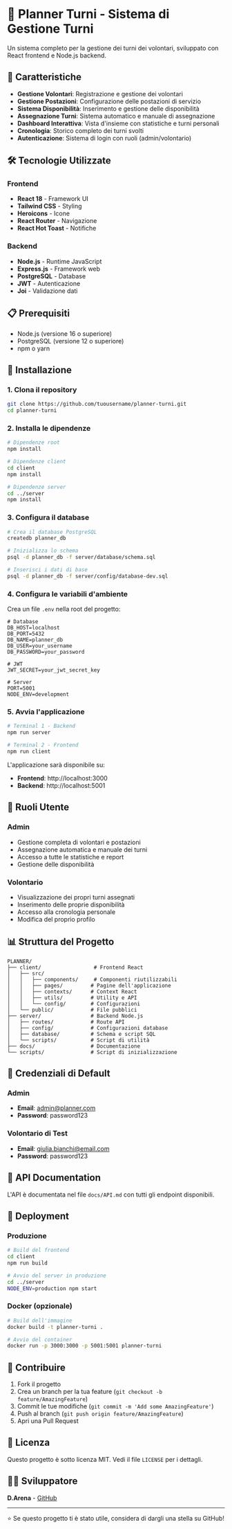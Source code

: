 # 📅 Planner Turni - Sistema di Gestione Turni

Un sistema completo per la gestione dei turni dei volontari, sviluppato con React frontend e Node.js backend.

## 🚀 Caratteristiche

- **Gestione Volontari**: Registrazione e gestione dei volontari
- **Gestione Postazioni**: Configurazione delle postazioni di servizio
- **Sistema Disponibilità**: Inserimento e gestione delle disponibilità
- **Assegnazione Turni**: Sistema automatico e manuale di assegnazione
- **Dashboard Interattiva**: Vista d'insieme con statistiche e turni personali
- **Cronologia**: Storico completo dei turni svolti
- **Autenticazione**: Sistema di login con ruoli (admin/volontario)

## 🛠️ Tecnologie Utilizzate

### Frontend

- **React 18** - Framework UI
- **Tailwind CSS** - Styling
- **Heroicons** - Icone
- **React Router** - Navigazione
- **React Hot Toast** - Notifiche

### Backend

- **Node.js** - Runtime JavaScript
- **Express.js** - Framework web
- **PostgreSQL** - Database
- **JWT** - Autenticazione
- **Joi** - Validazione dati

## 📋 Prerequisiti

- Node.js (versione 16 o superiore)
- PostgreSQL (versione 12 o superiore)
- npm o yarn

## 🔧 Installazione

### 1. Clona il repository

```bash
git clone https://github.com/tuousername/planner-turni.git
cd planner-turni
```

### 2. Installa le dipendenze

```bash
# Dipendenze root
npm install

# Dipendenze client
cd client
npm install

# Dipendenze server
cd ../server
npm install
```

### 3. Configura il database

```bash
# Crea il database PostgreSQL
createdb planner_db

# Inizializza lo schema
psql -d planner_db -f server/database/schema.sql

# Inserisci i dati di base
psql -d planner_db -f server/config/database-dev.sql
```

### 4. Configura le variabili d'ambiente

Crea un file `.env` nella root del progetto:

```env
# Database
DB_HOST=localhost
DB_PORT=5432
DB_NAME=planner_db
DB_USER=your_username
DB_PASSWORD=your_password

# JWT
JWT_SECRET=your_jwt_secret_key

# Server
PORT=5001
NODE_ENV=development
```

### 5. Avvia l'applicazione

```bash
# Terminal 1 - Backend
npm run server

# Terminal 2 - Frontend
npm run client
```

L'applicazione sarà disponibile su:

- **Frontend**: http://localhost:3000
- **Backend**: http://localhost:5001

## 👥 Ruoli Utente

### Admin

- Gestione completa di volontari e postazioni
- Assegnazione automatica e manuale dei turni
- Accesso a tutte le statistiche e report
- Gestione delle disponibilità

### Volontario

- Visualizzazione dei propri turni assegnati
- Inserimento delle proprie disponibilità
- Accesso alla cronologia personale
- Modifica del proprio profilo

## 📊 Struttura del Progetto

```
PLANNER/
├── client/                 # Frontend React
│   ├── src/
│   │   ├── components/     # Componenti riutilizzabili
│   │   ├── pages/         # Pagine dell'applicazione
│   │   ├── contexts/      # Context React
│   │   ├── utils/         # Utility e API
│   │   └── config/        # Configurazioni
│   └── public/            # File pubblici
├── server/                # Backend Node.js
│   ├── routes/            # Route API
│   ├── config/            # Configurazioni database
│   ├── database/          # Schema e script SQL
│   └── scripts/           # Script di utilità
├── docs/                  # Documentazione
└── scripts/               # Script di inizializzazione
```

## 🔐 Credenziali di Default

### Admin

- **Email**: admin@planner.com
- **Password**: password123

### Volontario di Test

- **Email**: giulia.bianchi@email.com
- **Password**: password123

## 📝 API Documentation

L'API è documentata nel file `docs/API.md` con tutti gli endpoint disponibili.

## 🚀 Deployment

### Produzione

```bash
# Build del frontend
cd client
npm run build

# Avvio del server in produzione
cd ../server
NODE_ENV=production npm start
```

### Docker (opzionale)

```bash
# Build dell'immagine
docker build -t planner-turni .

# Avvio del container
docker run -p 3000:3000 -p 5001:5001 planner-turni
```

## 🤝 Contribuire

1. Fork il progetto
2. Crea un branch per la tua feature (`git checkout -b feature/AmazingFeature`)
3. Commit le tue modifiche (`git commit -m 'Add some AmazingFeature'`)
4. Push al branch (`git push origin feature/AmazingFeature`)
5. Apri una Pull Request

## 📄 Licenza

Questo progetto è sotto licenza MIT. Vedi il file `LICENSE` per i dettagli.

## 👨‍💻 Sviluppatore

**D.Arena** - [GitHub](https://github.com/darena)

---

⭐ Se questo progetto ti è stato utile, considera di dargli una stella su GitHub!
